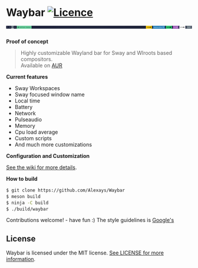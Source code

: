 # Waybar [![Licence](https://img.shields.io/badge/License-MIT-yellow.svg)](LICENSE)<br>![Waybar](https://raw.githubusercontent.com/alexays/waybar/master/preview-2.png)
**Proof of concept**

> Highly customizable Wayland bar for Sway and Wlroots based compositors.<br>
> Available on [AUR](https://aur.archlinux.org/packages/waybar-git/)

**Current features**
- Sway Workspaces
- Sway focused window name
- Local time
- Battery
- Network
- Pulseaudio
- Memory
- Cpu load average
- Custom scripts
- And much more customizations

**Configuration and Customization**

[See the wiki for more details](https://github.com/Alexays/Waybar/wiki).

**How to build**

```bash
$ git clone https://github.com/Alexays/Waybar
$ meson build
$ ninja -C build
$ ./build/waybar
```

Contributions welcome! - have fun :)
The style guidelines is [Google's](https://google.github.io/styleguide/cppguide.html)

## License

Waybar is licensed under the MIT license. [See LICENSE for more information](https://github.com/Alexays/Waybar/blob/master/LICENSE).
